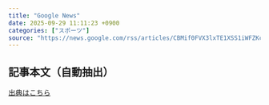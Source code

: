 ```yaml
---
title: "Google News"
date: 2025-09-29 11:11:23 +0900
categories: ["スポーツ"]
source: "https://news.google.com/rss/articles/CBMif0FVX3lxTE1XSS1iWFZKc2VKOFJRZ2JoYmRpSm9OaEZGUnBocnhhdmoyenljZGotZ2hZRW1FSXBvLWxFWUhzczZJdjN3bEtpOGM5NlFKTlEyS1hJb19WNDB6TGM4U1cySHR0SUtRakZRUGQ5TkgxZ2tYX3dDVVVHWEVGR0EyRGc?oc=5"
---
```


## 記事本文（自動抽出）
<body class="y0K44d EA71Tc" id="readabilityBody"></body>

[出典はこちら](https://news.google.com/rss/articles/CBMif0FVX3lxTE1XSS1iWFZKc2VKOFJRZ2JoYmRpSm9OaEZGUnBocnhhdmoyenljZGotZ2hZRW1FSXBvLWxFWUhzczZJdjN3bEtpOGM5NlFKTlEyS1hJb19WNDB6TGM4U1cySHR0SUtRakZRUGQ5TkgxZ2tYX3dDVVVHWEVGR0EyRGc?oc=5)
